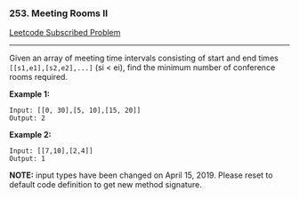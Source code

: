 ### 253. Meeting Rooms II
[Leetcode Subscribed Problem](https://leetcode.com/problems/meeting-rooms-ii/)

---

Given an array of meeting time intervals consisting of start and end times `[[s1,e1],[s2,e2],...]` (si < ei), find the minimum number of conference rooms required.

**Example 1:**
```
Input: [[0, 30],[5, 10],[15, 20]]
Output: 2
```

**Example 2:**
```
Input: [[7,10],[2,4]]
Output: 1
```

**NOTE:**
input types have been changed on April 15, 2019. Please reset to default code definition to get new method signature.

